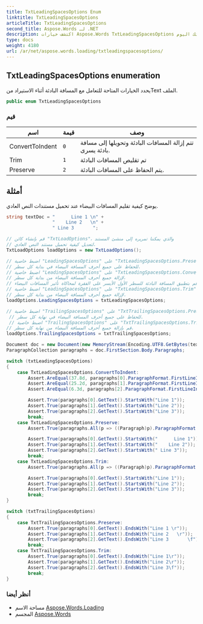 ```yaml
---
title: TxtLeadingSpacesOptions Enum
linktitle: TxtLeadingSpacesOptions
articleTitle: TxtLeadingSpacesOptions
second_title: Aspose.Words لـ .NET
description: اكتشف خيارات Aspose.Words TxtLeadingSpacesOptions لإدارة المسافات البادئة بكفاءة عند استيراد ملفات النصوص. حسّن معالجة مستنداتك اليوم!
type: docs
weight: 4180
url: /ar/net/aspose.words.loading/txtleadingspacesoptions/
---
```

## TxtLeadingSpacesOptions enumeration

يحدد الخيارات المتاحة للتعامل مع المسافة البادئة أثناء الاستيراد منText الملف.

```csharp
public enum TxtLeadingSpacesOptions
```

### قيم

| اسم | قيمة | وصف |
| --- | --- | --- |
| ConvertToIndent | `0` | تتم إزالة المسافات البادئة وتحويلها إلى مسافة بادئة يسرى. |
| Trim | `1` | تم تقليص المسافات البادئة |
| Preserve | `2` | يتم الحفاظ على المسافات البادئة. |

## أمثلة

يوضح كيفية تقليم المسافات البيضاء عند تحميل مستندات النص العادي.

```csharp
string textDoc = "      Line 1 \n" +
                 "    Line 2   \n" +
                 " Line 3       ";

// قم بإنشاء كائن "TxtLoadOptions"، والذي يمكننا تمريره إلى منشئ المستند
// لتعديل كيفية تحميل مستند النص العادي.
TxtLoadOptions loadOptions = new TxtLoadOptions();

// اضبط خاصية "LeadingSpacesOptions" على "TxtLeadingSpacesOptions.Preserve"
// للحفاظ على جميع أحرف المسافة البيضاء في بداية كل سطر.
// اضبط خاصية "LeadingSpacesOptions" على "TxtLeadingSpacesOptions.ConvertToIndent"
// لإزالة جميع أحرف المسافة البيضاء من بداية كل سطر،
// ثم قم بتطبيق المسافة البادئة للسطر الأول الأيسر على الفقرة لمحاكاة تأثير المسافات البيضاء.
// اضبط خاصية "LeadingSpacesOptions" على "TxtLeadingSpacesOptions.Trim"
// لإزالة جميع أحرف المسافة البيضاء من بداية كل سطر.
loadOptions.LeadingSpacesOptions = txtLeadingSpacesOptions;

// اضبط خاصية "TrailingSpacesOptions" على "TxtTrailingSpacesOptions.Preserve"
 // للحفاظ على جميع أحرف المسافة البيضاء في نهاية كل سطر.
 // اضبط خاصية "TrailingSpacesOptions" على "TxtTrailingSpacesOptions.Trim" إلى
// قم بإزالة جميع أحرف المسافة البيضاء من نهاية كل سطر.
loadOptions.TrailingSpacesOptions = txtTrailingSpacesOptions;

Document doc = new Document(new MemoryStream(Encoding.UTF8.GetBytes(textDoc)), loadOptions);
ParagraphCollection paragraphs = doc.FirstSection.Body.Paragraphs;

switch (txtLeadingSpacesOptions)
{
    case TxtLeadingSpacesOptions.ConvertToIndent:
        Assert.AreEqual(37.8d, paragraphs[0].ParagraphFormat.FirstLineIndent);
        Assert.AreEqual(25.2d, paragraphs[1].ParagraphFormat.FirstLineIndent);
        Assert.AreEqual(6.3d, paragraphs[2].ParagraphFormat.FirstLineIndent);

        Assert.True(paragraphs[0].GetText().StartsWith("Line 1"));
        Assert.True(paragraphs[1].GetText().StartsWith("Line 2"));
        Assert.True(paragraphs[2].GetText().StartsWith("Line 3"));
        break;
    case TxtLeadingSpacesOptions.Preserve:
        Assert.True(paragraphs.All(p => ((Paragraph)p).ParagraphFormat.FirstLineIndent == 0.0d));

        Assert.True(paragraphs[0].GetText().StartsWith("      Line 1"));
        Assert.True(paragraphs[1].GetText().StartsWith("    Line 2"));
        Assert.True(paragraphs[2].GetText().StartsWith(" Line 3"));
        break;
    case TxtLeadingSpacesOptions.Trim:
        Assert.True(paragraphs.All(p => ((Paragraph)p).ParagraphFormat.FirstLineIndent == 0.0d));

        Assert.True(paragraphs[0].GetText().StartsWith("Line 1"));
        Assert.True(paragraphs[1].GetText().StartsWith("Line 2"));
        Assert.True(paragraphs[2].GetText().StartsWith("Line 3"));
        break;
}

switch (txtTrailingSpacesOptions)
{
    case TxtTrailingSpacesOptions.Preserve:
        Assert.True(paragraphs[0].GetText().EndsWith("Line 1 \r"));
        Assert.True(paragraphs[1].GetText().EndsWith("Line 2   \r"));
        Assert.True(paragraphs[2].GetText().EndsWith("Line 3       \f"));
        break;
    case TxtTrailingSpacesOptions.Trim:
        Assert.True(paragraphs[0].GetText().EndsWith("Line 1\r"));
        Assert.True(paragraphs[1].GetText().EndsWith("Line 2\r"));
        Assert.True(paragraphs[2].GetText().EndsWith("Line 3\f"));
        break;
}
```

### أنظر أيضا

* مساحة الاسم [Aspose.Words.Loading](../../aspose.words.loading/)
* المجسم [Aspose.Words](../../)
